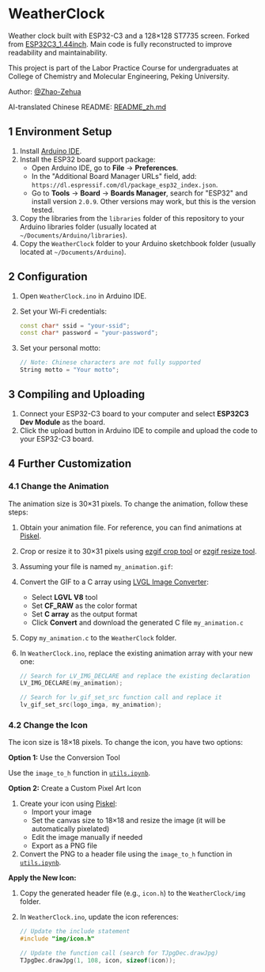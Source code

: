 # WeatherClock

Weather clock built with ESP32-C3 and a 128×128 ST7735 screen. Forked from [ESP32C3_1.44inch](https://github.com/Spotpear/ESP32C3_1.44inch). Main code is fully reconstructed to improve readability and maintainability.

This project is part of the Labor Practice Course for undergraduates at College of Chemistry and Molecular Engineering, Peking University.

Author: [@Zhao-Zehua](https://github.com/Zhao-Zehua)

AI-translated Chinese README: [README_zh.md](https://github.com/Zhao-Zehua/WeatherClock/blob/main/README_zh.md)

## 1 Environment Setup

1. Install [Arduino IDE](https://www.arduino.cc/en/software).
2. Install the ESP32 board support package:
    - Open Arduino IDE, go to **File** → **Preferences**.
    - In the "Additional Board Manager URLs" field, add: `https://dl.espressif.com/dl/package_esp32_index.json`.
    - Go to **Tools** → **Board** → **Boards Manager**, search for "ESP32" and install version `2.0.9`. Other versions may work, but this is the version tested.
3. Copy the libraries from the `libraries` folder of this repository to your Arduino libraries folder (usually located at `~/Documents/Arduino/libraries`).
4. Copy the `WeatherClock` folder to your Arduino sketchbook folder (usually located at `~/Documents/Arduino`).

## 2 Configuration

1. Open `WeatherClock.ino` in Arduino IDE.
2. Set your Wi-Fi credentials:

    ```cpp
    const char* ssid = "your-ssid";
    const char* password = "your-password";
    ```

3. Set your personal motto:

    ```cpp
    // Note: Chinese characters are not fully supported
    String motto = "Your motto";
    ```

## 3 Compiling and Uploading

1. Connect your ESP32-C3 board to your computer and select **ESP32C3 Dev Module** as the board.
2. Click the upload button in Arduino IDE to compile and upload the code to your ESP32-C3 board.

## 4 Further Customization

### 4.1 Change the Animation

The animation size is 30×31 pixels. To change the animation, follow these steps:

1. Obtain your animation file. For reference, you can find animations at [Piskel](https://www.piskelapp.com/).
2. Crop or resize it to 30×31 pixels using [ezgif crop tool](https://ezgif.com/crop) or [ezgif resize tool](https://ezgif.com/resize).
3. Assuming your file is named `my_animation.gif`:
4. Convert the GIF to a C array using [LVGL Image Converter](https://lvgl.io/tools/imageconverter):
    - Select **LGVL V8** tool
    - Set **CF_RAW** as the color format
    - Set **C array** as the output format
    - Click **Convert** and download the generated C file `my_animation.c`
5. Copy `my_animation.c` to the `WeatherClock` folder.
6. In `WeatherClock.ino`, replace the existing animation array with your new one:

    ```cpp
    // Search for LV_IMG_DECLARE and replace the existing declaration
    LV_IMG_DECLARE(my_animation);
    
    // Search for lv_gif_set_src function call and replace it
    lv_gif_set_src(logo_imga, my_animation);
    ```

### 4.2 Change the Icon

The icon size is 18×18 pixels. To change the icon, you have two options:

**Option 1:** Use the Conversion Tool

Use the `image_to_h` function in [`utils.ipynb`](https://github.com/Zhao-Zehua/WeatherClock/blob/main/WeatherClock/utils.ipynb).

**Option 2:** Create a Custom Pixel Art Icon

1. Create your icon using [Piskel](https://www.piskelapp.com/):
    - Import your image
    - Set the canvas size to 18×18 and resize the image (it will be automatically pixelated)
    - Edit the image manually if needed
    - Export as a PNG file
1. Convert the PNG to a header file using the `image_to_h` function in [`utils.ipynb`](https://github.com/Zhao-Zehua/WeatherClock/blob/main/WeatherClock/utils.ipynb).

**Apply the New Icon:**

1. Copy the generated header file (e.g., `icon.h`) to the `WeatherClock/img` folder.
2. In `WeatherClock.ino`, update the icon references:

    ```cpp
    // Update the include statement
    #include "img/icon.h"
    
    // Update the function call (search for TJpgDec.drawJpg)
    TJpgDec.drawJpg(1, 108, icon, sizeof(icon));
    ```
